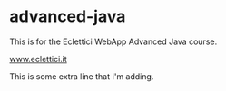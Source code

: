 # advanced-java
This is for the Eclettici WebApp Advanced Java course.

www.eclettici.it

This is some extra line that I'm adding.



